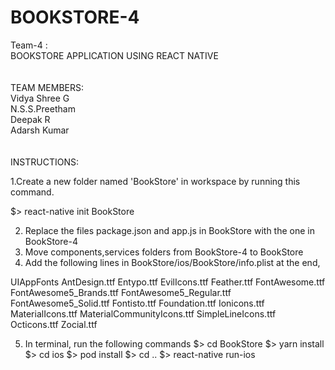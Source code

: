 # BOOKSTORE-4

Team-4 :\
BOOKSTORE APPLICATION USING REACT NATIVE\
\
\
TEAM MEMBERS:\
      Vidya Shree G\
      N.S.S.Preetham\
      Deepak R\
      Adarsh Kumar\
\
\
INSTRUCTIONS:

1.Create a new folder named 'BookStore' in workspace by running this command.

$> react-native init BookStore

2. Replace the files package.json and app.js in BookStore with the one in BookStore-4
3. Move components,services folders from BookStore-4 to BookStore
4. Add the following lines in BookStore/ios/BookStore/info.plist at the end,

<key>UIAppFonts</key>
    <array>
      <string>AntDesign.ttf</string>
      <string>Entypo.ttf</string>
      <string>EvilIcons.ttf</string>
      <string>Feather.ttf</string>
      <string>FontAwesome.ttf</string>
      <string>FontAwesome5_Brands.ttf</string>
      <string>FontAwesome5_Regular.ttf</string>
      <string>FontAwesome5_Solid.ttf</string>
      <string>Fontisto.ttf</string>
      <string>Foundation.ttf</string>
      <string>Ionicons.ttf</string>
      <string>MaterialIcons.ttf</string>
      <string>MaterialCommunityIcons.ttf</string>
      <string>SimpleLineIcons.ttf</string>
      <string>Octicons.ttf</string>
      <string>Zocial.ttf</string>
    </array>


5. In terminal, run the following commands
$> cd BookStore
$> yarn install
$> cd ios
$> pod install
$> cd ..
$> react-native run-ios







